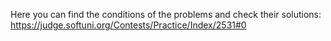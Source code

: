 Here you can find the conditions of the problems and check their solutions:
https://judge.softuni.org/Contests/Practice/Index/2531#0